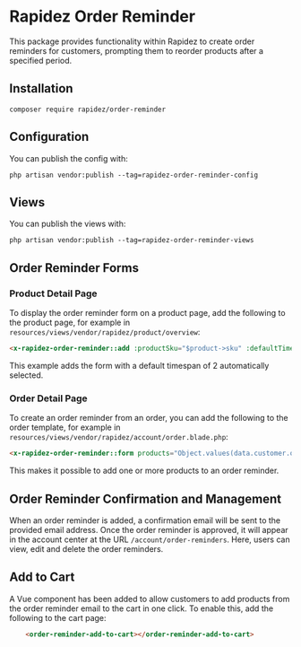 # Rapidez Order Reminder
This package provides functionality within Rapidez to create order reminders for customers, prompting them to reorder products after a specified period.

## Installation
```
composer require rapidez/order-reminder
```

## Configuration
You can publish the config with:
```
php artisan vendor:publish --tag=rapidez-order-reminder-config
```

## Views
You can publish the views with:
```
php artisan vendor:publish --tag=rapidez-order-reminder-views
```

## Order Reminder Forms
### Product Detail Page
To display the order reminder form on a product page, add the following to the product page, for example in `resources/views/vendor/rapidez/product/overview`:
```html
<x-rapidez-order-reminder::add :productSku="$product->sku" :defaultTimespan="2" />
```
This example adds the form with a default timespan of 2 automatically selected.

### Order Detail Page
To create an order reminder from an order, you can add the following to the order template, for example in `resources/views/vendor/rapidez/account/order.blade.php`:
```html
<x-rapidez-order-reminder::form products="Object.values(data.customer.orders.items[0].items)" key="product_sku" default-timespan="2" no-email />
```
This makes it possible to add one or more products to an order reminder.

## Order Reminder Confirmation and Management
When an order reminder is added, a confirmation email will be sent to the provided email address. Once the order reminder is approved, it will appear in the account center at the URL `/account/order-reminders`. Here, users can view, edit and delete the order reminders.

## Add to Cart
A Vue component has been added to allow customers to add products from the order reminder email to the cart in one click. To enable this, add the following to the cart page:
```html
    <order-reminder-add-to-cart></order-reminder-add-to-cart>
```
